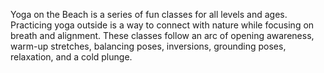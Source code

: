 Yoga on the Beach is a series of fun classes for all levels and ages.  Practicing yoga outside is a way to connect with nature while focusing on breath and alignment. These classes follow an arc of opening awareness, warm-up stretches, balancing poses, inversions, grounding poses, relaxation, and a cold plunge.